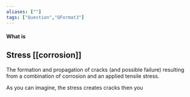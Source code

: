 ```yaml
---
aliases: [""]
tags: ["Question","QFormat3"]
---
```


#### What is
## Stress [[corrosion]]
The formation and propagation of cracks (and possible failure) resulting from a combination of corrosion and an applied tensile stress.

As you can imagine, the stress creates cracks then you 